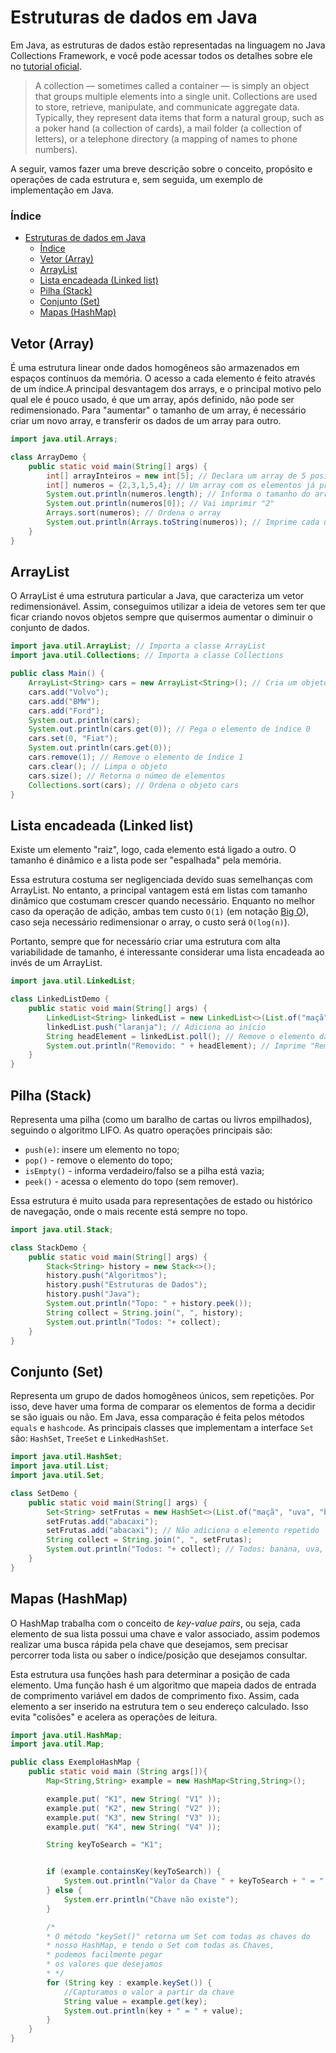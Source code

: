 # Estruturas de dados em Java

Em Java, as estruturas de dados estão representadas na linguagem no Java Collections Framework, e você pode acessar todos os detalhes sobre ele no [tutorial oficial](https://docs.oracle.com/javase/tutorial/collections/index.html).

> A collection — sometimes called a container — is simply an object that groups multiple elements into a single unit. Collections are used to store, retrieve, manipulate, and communicate aggregate data. Typically, they represent data items that form a natural group, such as a poker hand (a collection of cards), a mail folder (a collection of letters), or a telephone directory (a mapping of names to phone numbers).

A seguir, vamos fazer uma breve descrição sobre o conceito, propósito e operações de cada estrutura e, sem seguida, um exemplo de implementação em Java.

### Índice

- [Estruturas de dados em Java](#estruturas-de-dados-em-java)
    - [Índice](#índice)
  - [Vetor (Array)](#vetor-array)
  - [ArrayList](#arraylist)
  - [Lista encadeada (Linked list)](#lista-encadeada-linked-list)
  - [Pilha (Stack)](#pilha-stack)
  - [Conjunto (Set)](#conjunto-set)
  - [Mapas (HashMap)](#mapas-hashmap)

## Vetor (Array)

É uma estrutura linear onde dados homogêneos são armazenados em espaços contínuos da memória. O acesso a cada elemento é feito através de um índice.A principal desvantagem dos arrays, e o principal motivo pelo qual ele é pouco usado, é que um array, após definido, não pode ser redimensionado. Para "aumentar" o tamanho de um array, é necessário criar um novo array, e transferir os dados de um array para outro.

``` java
import java.util.Arrays;

class ArrayDemo {
    public static void main(String[] args) {
        int[] arrayInteiros = new int[5]; // Declara um array de 5 posições, vazio
        int[] numeros = {2,3,1,5,4}; // Um array com os elementos já preenchidos
        System.out.println(numeros.length); // Informa o tamanho do array, ou seja, 5
        System.out.println(numeros[0]); // Vai imprimir "2"
        Arrays.sort(numeros); // Ordena o array 
        System.out.println(Arrays.toString(numeros)); // Imprime cada um dos elementos
    }
}
```

## ArrayList

O ArrayList é uma estrutura particular a Java, que caracteriza um vetor redimensionável. Assim, conseguimos utilizar a ideia de vetores sem ter que ficar criando novos objetos sempre que quisermos aumentar o diminuir o conjunto de dados.

``` java
import java.util.ArrayList; // Importa a classe ArrayList
import java.util.Collections; // Importa a classe Collections

public class Main() {
    ArrayList<String> cars = new ArrayList<String>(); // Cria um objeto ArrayList
    cars.add("Volvo");
    cars.add("BMW");
    cars.add("Ford");
    System.out.println(cars);
    System.out.println(cars.get(0)); // Pega o elemento de índice 0
    cars.set(0, "Fiat");
    System.out.println(cars.get(0));
    cars.remove(1); // Remove o elemento de índice 1
    cars.clear(); // Limpa o objeto
    cars.size(); // Retorna o númeo de elementos
    Collections.sort(cars); // Ordena o objeto cars
}
```

## Lista encadeada (Linked list)

Existe um elemento "raiz", logo, cada elemento está ligado a outro. O tamanho é dinâmico e a lista pode ser "espalhada" pela memória.

Essa estrutura costuma ser negligenciada devido suas semelhanças com ArrayList. No entanto, a principal vantagem está em listas com tamanho dinâmico que costumam crescer quando necessário. Enquanto no melhor caso da operação de adição, ambas tem custo `O(1)` (em notação [Big O](https://pt.wikipedia.org/wiki/Grande-O)), caso seja necessário redimensionar o array, o custo será `O(log(n)`).

Portanto, sempre que for necessário criar uma estrutura com alta variabilidade de tamanho, é interessante considerar uma lista encadeada ao invés de um ArrayList.

``` java
import java.util.LinkedList;

class LinkedListDemo {
    public static void main(String[] args) {
        LinkedList<String> linkedList = new LinkedList<>(List.of("maçã", "uva", "banana")); // Cria uma nova lista encadeada 
        linkedList.push("laranja"); // Adiciona ao início
        String headElement = linkedList.poll(); // Remove o elemento da frente
        System.out.println("Removido: " + headElement); // Imprime "Removido: laranja"
    }
}
```

## Pilha (Stack)

Representa uma pilha (como um baralho de cartas ou livros empilhados), seguindo o algoritmo LIFO. As quatro operações principais são:

- `push(e)`: insere um elemento no topo;
- `pop()` - remove o elemento do topo;
- `isEmpty()` - informa verdadeiro/falso se a pilha está vazia;
- `peek()` - acessa o elemento do topo (sem remover).

Essa estrutura é muito usada para representações de estado ou histórico de navegação, onde o mais recente está sempre no topo.

``` java
import java.util.Stack;

class StackDemo {
    public static void main(String[] args) {
        Stack<String> history = new Stack<>();
        history.push("Algoritmos");
        history.push("Estruturas de Dados");  
        history.push("Java");  
        System.out.println("Topo: " + history.peek());  
        String collect = String.join(", ", history);  
        System.out.println("Todos: "+ collect);
    }
}
```

## Conjunto (Set)

Representa um grupo de dados homogêneos únicos, sem repetições. Por isso, deve haver uma forma de comparar os elementos de forma a decidir se são iguais ou não. Em Java, essa comparação é feita pelos métodos `equals` e `hashcode`. As principais classes que implementam a interface `Set` são: `HashSet`, `TreeSet` e `LinkedHashSet`.

``` java
import java.util.HashSet;
import java.util.List;
import java.util.Set;

class SetDemo {
    public static void main(String[] args) {
        Set<String> setFrutas = new HashSet<>(List.of("maçã", "uva", "banana"));  
        setFrutas.add("abacaxi");  
        setFrutas.add("abacaxi"); // Não adiciona o elemento repetido
        String collect = String.join(", ", setFrutas); 
        System.out.println("Todos: "+ collect); // Todos: banana, uva, maçã, abacaxi
    }
}
```

## Mapas (HashMap)

O HashMap trabalha com o conceito de _key-value pairs_, ou seja, cada elemento de sua lista possui uma chave e valor associado, assim podemos realizar uma busca rápida pela chave que desejamos, sem precisar percorrer toda lista ou saber o índice/posição que desejamos consultar.

Esta estrutura usa funções hash para determinar a posição de cada elemento. Uma função hash é um algoritmo que mapeia dados de entrada de comprimento variável em dados de comprimento fixo. Assim, cada elemento a ser inserido na estrutura tem o seu endereço calculado. Isso evita "colisões" e acelera as operações de leitura.

``` java
import java.util.HashMap;
import java.util.Map;

public class ExemploHashMap {
    public static void main (String args[]){
        Map<String,String> example = new HashMap<String,String>();

        example.put( "K1", new String( "V1" ));
        example.put( "K2", new String( "V2" ));
        example.put( "K3", new String( "V3" ));
        example.put( "K4", new String( "V4" ));

        String keyToSearch = "K1";


        if (example.containsKey(keyToSearch)) {
            System.out.println("Valor da Chave " + keyToSearch + " = " + example.get(keyToSearch));
        } else {
            System.err.println("Chave não existe");
        }

        /*
        * O método "keySet()" retorna um Set com todas as chaves do
        * nosso HashMap, e tendo o Set com todas as Chaves,
        * podemos facilmente pegar
        * os valores que desejamos
        * */
        for (String key : example.keySet()) {
            //Capturamos o valor a partir da chave
            String value = example.get(key);
            System.out.println(key + " = " + value);
        }
    }
}
```
